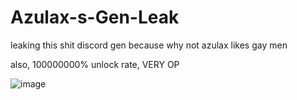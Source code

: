 # Azulax-s-Gen-Leak
leaking this shit discord gen because why not
azulax likes gay men




also, 100000000% unlock rate, VERY OP



![image](https://user-images.githubusercontent.com/80789840/216664426-243e5b41-a9ea-4e31-a147-5f18071ba175.png)
